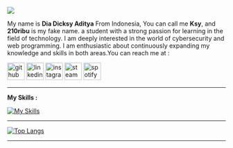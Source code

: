![](https://a-static.besthdwallpaper.com/naruto-obito-uchiha-wallpaper-1920x540-55098_70.jpg)


My name is **Dia Dicksy Aditya** From Indonesia, You can call me **Ksy**, and **210ribu** is my fake name. a student with a strong passion for learning in the field of technology. I am deeply interested in the world of cybersecurity and web programming. I am enthusiastic about continuously expanding my knowledge and skills in both areas.You can reach me at :

[<img src='https://cdn.jsdelivr.net/npm/simple-icons@3.0.1/icons/github.svg' alt='github' height='40'>](https://github.com/210ribu)  [<img src='https://cdn.jsdelivr.net/npm/simple-icons@3.0.1/icons/linkedin.svg' alt='linkedin' height='40'>](https://www.linkedin.com/in/https://www.linkedin.com/in/dia-dicksy-aditya-686104249//)  [<img src='https://cdn.jsdelivr.net/npm/simple-icons@3.0.1/icons/instagram.svg' alt='instagram' height='40'>](https://www.instagram.com/diadicksy/)  [<img src='https://cdn.jsdelivr.net/npm/simple-icons@3.0.1/icons/steam.svg' alt='steam' height='40'>](300k)  [<img src='https://cdn.jsdelivr.net/npm/simple-icons@3.0.1/icons/spotify.svg' alt='spotify' height='40'>](210ribu) 

---

**My Skills :**

[![My Skills](https://skillicons.dev/icons?i=html,css,js,laravel,bootstrap,python,java,c++)](https://skillicons.dev)


---

[![Top Langs](https://github-readme-stats.vercel.app/api/top-langs/?username=210ribu)](https://github.com/anuraghazra/github-readme-stats)



----
